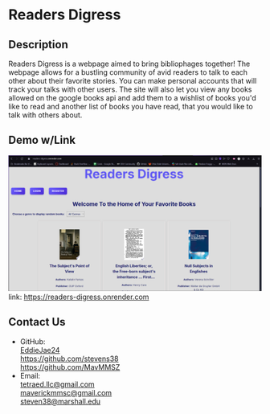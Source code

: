 # Readers Digress
## Description
Readers Digress is a webpage aimed to bring bibliophages together! The webpage allows for a bustling community of avid readers to talk to each other about their favorite stories. You can make personal accounts that will track your talks with other users. The site will also let you view any books allowed on the google books api and add them to a wishlist of books you'd like to read and another list of books you have read, that you would like to talk with others about.
## Demo w/Link
![alt text](progect.PNG)
link: https://readers-digress.onrender.com

## Contact Us
- GitHub: <br>
[EddieJae24](https://github.com/EddieJae24)<br>
          https://github.com/stevens38<br>
          https://github.com/MavMMSZ<br>
- Email:<br>
 tetraed.llc@gmail.com<br>
         maverickmmsc@gmail.com<br>
         steven38@marshall.edu

